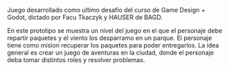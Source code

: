 Juego desarrollado como ultimo desafio del curso de Game Design + Godot, dictado por Facu Tkaczyk y HAUSER de BAGD.

En este prototipo se muestra un nivel del juego en el que el personaje debe repartir paquetes y el viento los desparramo en un parque. El personaje tiene como mision recuperar los paquetes para poder entregarlos. 
La idea general es crear un juego de aventuras en la ciudad, donde el personaje deba tomar distintos roles y resolver problemas. 
